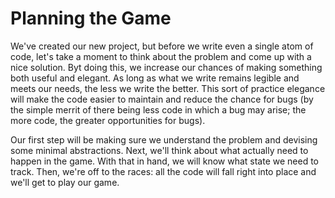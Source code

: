 # Planning the Game

We've created our new project, but before we write even a single atom of code, let's take a moment to think about the problem and come up with a nice solution. Byt doing this, we increase our chances of making something both useful and elegant. As long as what we write remains legible and meets our needs, the less we write the better. This sort of practice elegance will make the code easier to maintain and reduce the chance for bugs (by the simple merrit of there being less code in which a bug may arise; the more code, the greater opportunities for bugs).

Our first step will be making sure we understand the problem and devising some minimal abstractions. Next, we'll think about what actually need to happen in the game. With that in hand, we will know what state we need to track. Then, we're off to the races: all the code will fall right into place and we'll get to play our game.
